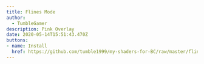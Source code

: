 ```yaml
---
title: Flines Mode
author:
  - TumbleGamer
description: Pink Overlay
date: 2020-05-14T15:51:43.470Z
buttons:
- name: Install
  href: https://github.com/tumble1999/my-shaders-for-BC/raw/master/flines-mode.bcs.json
---
```

